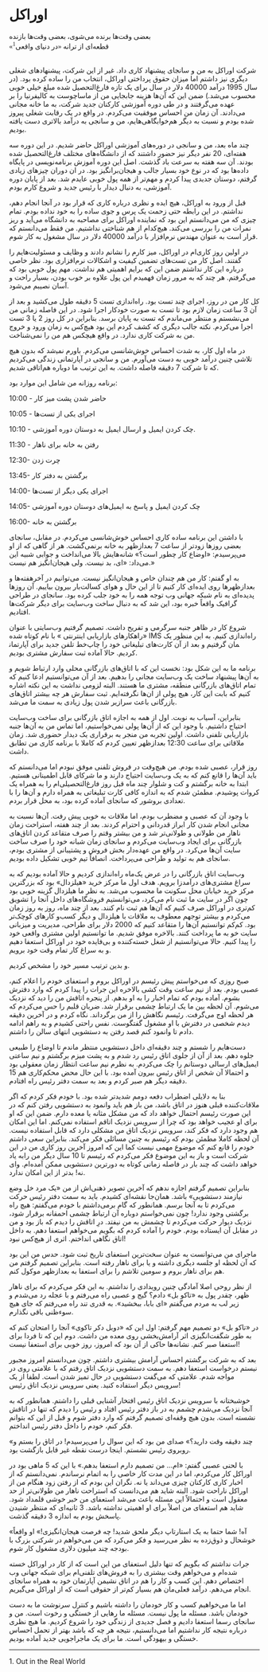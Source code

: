# اوراکل

<p style="text-align: left; font-family: vazir; direction: rtl;">
بعضی وقت‌ها برنده می‌شوی، بعضی وقت‌ها بازنده
<br/>
قطعه‌ای از ترانه «در دنیای واقعی<sup>1</sup>»
<br/><br/>
</p>

شرکت اوراکل به من و سانجای پیشنهاد کاری داد. غیر از این شرکت، پیشنهادهای شغلی دیگری نیز داشتم اما میزان حقوق پرداختی اوراکل، انتخاب من را ساده کرده بود. (در سال 1995 درآمد 40000 دلار در سال برای یک تازه فارغ‌التحصیل شده مبلغ خیلی خوبی محسوب می‌شد.) ضمن این که آن‌ها هزینه جابجایی من از ماساچوست به کالیفرنیا را بر عهده می‌گرفتند و در طی دوره آموزشی کارکنان جدید شرکت، به ما خانه مجانی می‌دادند. آن زمان من احساس موفقیت می‌کردم. در واقع در یک رقابت شغلی پیروز شده بودم و نسبت به دیگر هم‌خوابگاهی‌هایم، من و سانجی به درآمد بالاتری دست یافته بودیم.

چند ماه بعد، من و سانجی در دوره‌های آموزشی اوراکل حاضر شدیم. در این دوره سه هفته‌ای، 20 نفر دیگر نیز حضور داشتند که از دانشگاه‌های مختلف فارغ‌التحصیل شده بودند. آن سه هفته به سرعت باد گذشت. اصل این دوره آموزش برنامه‌نویسی در پایگاه داده‌ها بود که در نوع خود بسیار جالب و هیجان‌برانگیز بود. در ان دوران چیزهای زیادی گرفتم، دوستان جدیدی پیدا کردم و مهم‌تر از همه پول خوبی عایدم شد. بعد از پایان دوره آموزشی، به دنبال دیدار با رئیس جدید و شروع کارم بودم.

قبل از ورود به اوراکل، هیچ ایده و نظری درباره کاری که قرار بود در آنجا انجام دهم، نداشتم. در این رابطه حتی زحمت یک پرس و جوی ساده را به خود نداده بودم. تمام چیزی که من می‌دانستم این بود که نماینده اوراکل برای مصاحبه به دانشگاه می‌آید و  ریز نمرات من را بررسی می‌کند. هیچ‌کدام از هم شناختی نداشتیم. من فقط می‌دانستم که قرار است به عنوان مهندس نرم‌افزار با درآمد 40000 دلار در سال مشغول به کار شوم.

در اولین روز کاری‌ام در اوراکل، میز کارم را نشانم دادند و وظایف و مسئولیت‌هایم را گفتند. اصل کار من تست‌های تضمین کیفیت و اشکالات نرم‌افزاری بود. نظر خاصی درباره این کار نداشتم ضمن این که برایم اهمیتی هم نداشت. مهم پول خوبی بود که می‌گرفتم. هر چند که به مرور زمان فهمیدم این پول علاوه بر خوب بودن، بسیار راحت و آسان نصیبم می‌شود.

کل کار من در روز، اجرای چند تست بود. راه‌اندازی تست 5 دقیقه طول می‌کشید و بعد از آن 3 ساعت زمان لازم بود تا تست به صورت خودکار اجرا شود. در این فاصله زمانی من می‌نشستم و منتظر می‌ماندم که تست به پایان برسد. بنابراین در کل روز 2 یا 3 تست اجرا می‌کردم. نکته جالب دیگری که کشف کردم این بود هیچ‌کس به زمان ورود و خروج من به شرکت کاری ندارد. در واقع هیچکس هم من را نمی‌شناخت.

در ماه اول کار، به شدت احساس خوش‌شانسی می‌کردم. باورم نمی‍‌شد که بدون هیچ تلاشی چنین درآمد خوبی به دست می‌آورم. من و سانجی در آپارتمانی زندگی می‌کردیم که تا شرکت 7 دقیقه فاصله داشت. به این ترتیب ما دوباره هم‌اتاقی شدیم.

برنامه روزانه من شامل این موارد بود:

10:00 - حاضر شدن پشت میز کار

10:05 - اجرای یکی از تست‌ها

10:10 - چک کردن ایمیل‌ و ارسال ایمیل به دوستان دوره آموزشی.

11:30 - رفتن به خانه برای ناهار

12:30- چرت زدن

13:45- برگشتن به دفتر کار

14:00- اجرای یکی دیگر از تست‌ها

14:05- چک کردن ایمیل و پاسخ به ایمیل‌های دوستان دوره آموزشی

16:00- برگشتن به خانه

با داشتن این برنامه ساده کاری احساس خوش‌شانسی می‌کردم. در مقابل، سانجای بعضی روزها زودتر از ساعت 7 بعدازظهر به خانه برنمی‌گشت. هر از گاهی که از او می‌پرسیدم: «اوضاع کار چطور است؟» شانه‌هایش بالا می‌انداخت و جوابی شبیه این می‌داد: «ای، بد نیست. ولی هیجان‌انگیز هم نیست.»

به او گفتم: کار من هم چندان خاص و هیجان‌انگیز نیست. می‌توانیم در آخرهفته‌ها و بعدازظهرها روی ایده‌ای کار کنیم تا از این حال و هوای کسالت‌بار بیرون بیاییم. آن روزها پدیده‌ای به نام شبکه جهانی وب توجه همه را به خود جلب کرده بود. سانجای در طراحی گرافیک واقعاً خبره بود، این شد که به دنبال ساخت وب‌سایت برای دیگر شرکت‌ها افتادیم. 

شروع کار در ظاهر جنبه سرگرمی و تفریح داشت. تصمیم گرفتیم وب‌سایتی با عنوان «راهکارهای بازاریابی اینترنتی » با نام کوتاه شده IMS راه‌اندازی کنیم. به این منظور یک خط تلفن جدید برای آپارتمان‎مان گرفتیم و بعد از آن کارت‌های تبلیغاتی خود را چاپ کردیم. حالا آماده ثبت سفارش مشتری بودیم.

برنامه ما به این شکل بود: نخست این که با اتاق‌های بازرگانی محلی وارد ارتباط شویم و به آن‌ها پیشنهاد ساخت یک وب‌سایت مجانی را بدهیم. بعد از آن می‌توانستیم ادعا کنیم که تمام اتاق‌های بازرگانی منطقه، مشتری ما هستند. البته لزومی نداشت به این نکته اشاره کنیم که بابت این کار، هیچ پولی از ان‌ها نگرفته‌ایم. ثبت سفارش هر چه بیشتر اتاق‌های بازرگانی باعث سرازیر شدن پول زیادی به سمت ما می‌شد.

بنابراین، آسیاب به نوبت. اول از همه به اجازه اتاق بازرگانی برای ساخت وب‌سایت احتیاج داشتیم. با وجود این که از آن‌ها پولی نمی‌خواستیم، اما تماس من به آن‌ها جنبه بازاریابی تلفنی داشت. اولین تجربه من منجر به برقراری یک دیدار حضوری شد. زمان ملاقاتی برای ساعت 12:30 بعدازظهر تعیین کردم که کاملا با برنامه کاری من تطابق داشت.

روز قرار، عصبی شده بودم. من هیچ‌وقت در فروش تلفنی موفق نبودم اما می‌دانستم که باید آن‌ها را قانع کنم که به یک وب‌سایت احتیاج دارند و ما شرکای قابل اطمینانی هستیم. ابتدا به خانه برگشتم و کت و شلوار چند ماه قبل روز فارغ‌التحصیلی‌ام را به همراه  یک کروات پوشیدم. مطمئن شدم که به اندازه کافی کارت تبلیغاتی به همراه دارم و آن‌ها را با تعدادی بروشور که سانجای آماده کرده بود، به محل قرار بردم.

با وجود آن که عصبی و مضطرب بودم، اما ملاقات به خوبی پیش رفت. آن‌ها نسبت به مجانی انجام شدن کار ابراز قدردانی و احترام کردند. بعد از چند هفته، استراحت زمان ناهار من طولانی و طولانی‌تر شد و من بیشتر وقتم را صرف متقاعد کردن اتاق‌های بازرگانی برای ایجاد وب‌سایت می‌کردم و سانجای زمان شبانه خود را صرف ساخت سایت آن‌ها می‌کرد. در واقع من عهده‌دار بخش فروش و  پشتیبانی از مشتری بودم، سانجای هم به تولید و طراحی می‌پرداخت. انصافاً تیم خوبی تشکیل داده بودیم.

وب‌سایت اتاق بازرگانی را در عرض یک‌ماه راه‌اندازی کردیم و حالا آماده بودیم که به سراغ مشتری‌های درآمدزا برویم. هدف اول ما مرکز خرید «هیلزدال» بود که بزرگترین مرکز خرید خیابان محل سکونت ما محسوب می‌شد. به نظر ما هیلزدال گزینه خوبی بود چون اگر در سایت ما ثبت نام می‌کرد، می‌توانستیم فروشگاه‌های داخل آنجا را تشویق کنیم که آن‌ها هم ثبت نام کنند. بعد از چند ماه، روز به روز زمان ‎‌کم‌تری در اوراکل صرف می‌کردم و بیشتر توجهم معطوف به ملاقات با هیلزدال و دیگر کسب‌و کارهای کوچک‌تر بود. کم‌کم توانستیم آن‌ها را متقاعد کنیم که 2000 دلار برای طراحی، مدیریت و میزبانی سایت خو به ما پرداخت کنند. بالاخره موفق شدیم. ما توانستیم اولین مشتری واقعی خود را پیدا کنیم. حالا می‌توانستیم از شغل خسته‌کننده و بی‌فایده خود در اوراکل استعفا دهیم و به سراغ کار تمام وقت خود برویم.

و بدین ترتیب مسیر خود را مشخص کردیم.

صبح روزی که می‌خواستم پیش رئیسم در اوراکل بروم و استعفای خودم را اعلام کنم، عصبی بودم. بعد از نیم ساعت وقت کشی بالاخره این جرات را پیدا کردم که وارد دفترش بشوم. آماده بودم که تمام اخبار را به او بدهم. از پنجره اتاقش من را دید که نزدیک می‌شوم. آن لحظه بین ما یک ارتباط چشمی برقرار شد. ضربان قلبم را حس می‌کردم که هر لحظه اوج می‌گرفت. رئیسم نگاهش را از من برگرداند. نگاه کردم و در آخرین دقیقه دیدم شخصی در دفترش با او مشغول گفتگوست. نفس راحتی کشیدم و به راهم ادامه دادم تا وانمود کنم قصد رفتن به دستشویی انتهای سالن را داشتم.

دست‌هایم را شستم و  چند دقیقه‌ای داخل دستشویی منتظر ماندم تا اوضاع را طبیعی جلوه دهم. بعد از آن از جلوی اتاق رئیس رد شدم و به پشت میزم برگشتم و نیم ساعتی ایمیل‌های ارسالی دوستانم را چک می‌کردم. به نظرم نیم ساعت انتظار زمان معقولی بود و احتمالا آن شخص از اتاق رئیس بیرون آمده بود. با این حال محض محکم‌کاری هم 15 دقیقه دیگر هم صبر کردم و بعد به سمت دفتر رئیس راه افتادم.

بنا به دلایلی اضطراب دفعه دومم شدیدتر شده بود. با خودم فکر کردم که اگر ملاقات‌کننده قبلی هنوز در اتاق باشد، من باز هم باید وانمود به دستشویی رفتن کنم که در این صورت رئیسم احتمال خواهد داد که من مشکل مثانه یا معده دارم. ضمن این که او برای او عجیب خواهد بود که چرا از سرویس نزدیک اتاقم استفاده نمی‌کنم. اما این امکان هم وجود دارد که فکر کند، سرویس نزدیک اتاق من مشکلی دارد که قابل استفاده نیست. آن لحظه کاملا مطمئن بودم که رئیسم به چنین مسائلی فکر می‌کند. بنابراین سعی داشتم خودم را قانع کنم که موضوع مهمی نیست کما این که امروز آخرین روز کاری من در این شرکت است و باز به این موضوع فکر می‌کردم که رئیسم تا 10 سال دیگر  من رابه یاد خواهد داشت که چند بار در فاصله زمانی کوتاه به دورترین دستشویی ممکن آمده‌ام. وای نه! بدتر از این امکان ندارد.

بنابراین تصمیم گرفتم اجازه ندهم که آخرین تصویر ذهنی‌اش از من «یک مرد خل وضع نیازمند دستشویی» باشد. همان‌جا نقشه‌ای کشیدم. باید به سمت دفتر رئیس حرکت می‌کردم تا به آنجا برسم. همانطور که گام برمی‌داشتم با خودم می‌گفتم: هیچ راه برگشتی وجود ندارد! چون نمی‌خواستم دوباره آن ارتباط چشمی احمقانه برقرار شود، نزدیک دیوار حرکت می‌کردم تا چشمش به من نیفتد. درِ اتاقش را دیدم که باز بود و من در مقابل آن ایستاده بودم. خودم را آماده کردم که بگویم می‌خواهم استعفا دهم. به داخل اتاق نگاهی انداختم. اثری از هیچ‌کس نبود! 

ماجرای من می‌توانست به عنوان سخت‌ترین استعفای تاریخ ثبت شود. حدس من این بود که آن لحظه او جلسه دیگری داشته و یا برای ناهار رفته است. بنابراین تصمیم گرفتم من هم برای ناهار بروم و سومین تلاشم را برای استعفا به بعدازظهر موکول کنم. 

از نظر روحی اصلا آمادگی چنین رویدادی را نداشتم. به این فکر می‌کردم که برای ناهار ظهر، چقدر پول به «تاکو بل» دادم؟ گیج و عصبی راه می‌رفتم و با عجله رد می‌شدم و زیر لب به مردم می‌گفتم «ای بابا، ببخشید». به قدری تند راه می‌رفتم که جای هیچ سوءظنی باقی نگذارم. 

در «تاکو بل» دو تصمیم مهم گرفتم: اول این که «دوبل دکر تاکوی» آنجا را امتحان کنم که به طور شگفت‌انگیزی اثر آرامش‌بخشی روی معده من داشت. دوم این که تا فردا برای استعفا صبر کنم. نشانه‌ها حاکی از آن بود که امروز، روز خوبی برای استعفا نیست!

بعد که به شرکت برگشتم احساس آرامش بیشتری داشتم. چون می‌دانستم امروز مجبور نیستم درخواست استعفا دهم. به سمت دستشویی نزدیک اتاق رفتم که با علامتی روی در مواجه شدم. علامتی که می‌گفت دستشویی در حال تمیز شدن است. لطفا از یک سرویس دیگر استفاده کنید. یعنی سرویس نزدیک اتاق رئیس!

خوشبختانه با سرویس نزدیک اتاق رئیس افتخار آشنایی قبلی را داشتم. همانطور که به آنجا نزدیک می‌شدم چشمم به در باز دفتر رئیس افتاد و رئیس را دیدم که تنها در اتاقش نشسته است. بدون هیچ وقفه‌ای تصمیم گرفتم که وارد دفتر شوم و قبل از این که بتوانم فکر کنم، خودم را داخل دفتر رئیس انداختم.

«چند دقیقه وقت دارید؟» صدای من بود که این سوال را می‌پرسیدم! در اتاق را بستم و روبروی رئیس نشستم. اینجا درست نقطه غیر قابل بازگشت بود.

با لحنی عصبی گفتم: «ام... من تصمیم دارم استعفا بدهم.» با این که 5 ماهی بود در اوراکل کار می‌کردم، اما در این مدت کار خاصی را به اتمام نرساندم. نمی‌دانستم که از اخبار کاری کارکنان چیزی می‌داند یا نه. نگران این بودم که از رفتن زود هنگام من از اوراکل ناراحت شود. البته شاید هم می‌دانست که استراحت ناهار من طولانی‌تر از حد معقول است و احتمالاً این مسئله باعث می‌شد استعفای من خبر خوشی قلمداد شود. شاید هم استعفای من اصلاً برای او اهمیتی نداشته باشد. 3 ثانیه‌ای که منتظر  شنیدن پاسخش بودم به اندازه 3 دقیقه گذشت.

«آه! شما حتما به یک استارتاپ دیگر ملحق شدید! چه فرصت هیجان‌انگیزی!» او واقعاً خوشحال و ذوق‌زده به نظر می‌رسید و فکر می‌کرد که من می‌خواهم در شرکتی بزرگ با بودجه چند میلیون دلاری مشغول کار شوم.

جرات نداشتم که بگویم که تنها دلیل استعفای من این است که از کار در اوراکل خسته شده‌ام و می‌خواهم وقت بیشتری را به فروش‌های تلفنی‌ام برای شبکه جهانی وب اختصاص دهم. این کسب و کار را هم در اتاق نشیمن آپارتمان خود به همراه سانجای انجام می‌دهم. درآمد فعلی‌مان هم بسیار کم‌تر از حقوقی است که از اوراکل می‌گیریم.

اما ما می‌خواهیم کسب و کار خودمان را داشته باشیم و کنترل سرنوشت ‌ما به دست خودمان باشد. مسئله ما پول نیست. مسئله ما رهایی از خستگی و رخوت است. من و سانجای رسما استعفا دادیم و فصل جدیدی از زندگی خود را شروع کردیم. ما هیچ نظری درباره نتیجه کار نداشتیم اما می‌دانستیم، نتیجه هر چه که باشد بهتر از تحمل احساس خستگی و بیهودگی است. ما برای یک ماجراجویی جدید آماده بودیم.

---
<p style="direction: ltr; text-align: left">
1. Out in the Real World
</p>